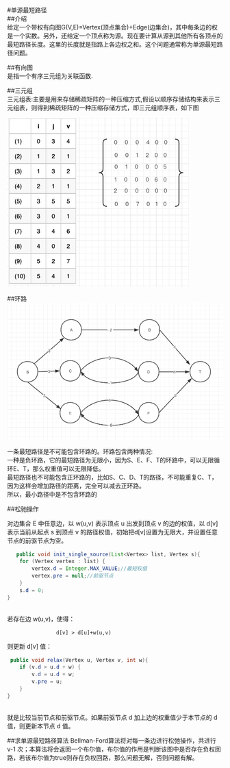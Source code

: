 #单源最短路径   
##介绍   
给定一个带权有向图G(V,E)=Vertex(顶点集合)+Edge(边集合)，其中每条边的权是一个实数。另外，还给定一个顶点称为源。现在要计算从源到其他所有各顶点的最短路径长度。这里的长度就是指路上各边权之和。这个问题通常称为单源最短路径问题。

##有向图  
是指一个有序三元组为关联函数.  

##三元组  
三元组表:主要是用来存储稀疏矩阵的一种压缩方式,假设以顺序存储结构来表示三元组表，则得到稀疏矩阵的一种压缩存储方式，即三元组顺序表，如下图


![](../../res/Drawable/DrawableShortPath/3.jpg)


##环路 
![](../../res/Drawable/DrawableShortPath/1565936309510.jpg)


一条最短路径是不可能包含环路的。环路包含两种情况:    
一种是负环路，它的最短路径为无限小，因为S、E、F、T的环路中，可以无限循环E、T，那么权重值可以无限降低。   
最短路径也不可能包含正环路的，比如S、C、D、T的路径，不可能重复C、T，因为这样会增加路径的距离，完全可以减去正环路。   
所以，最小路径中是不包含环路的


##松驰操作  

对边集合 E 中任意边，以 w(u,v) 表示顶点 u 出发到顶点 v 的边的权值，以 d[v] 表示当前从起点 s 到顶点 v 的路径权值，初始把d[v]设置为无限大，并设置任意节点的前驱节点为空。

```java   
   public void init_single_source(List<Vertex> list, Vertex s){
    for (Vertex vertex : list) {
        vertex.d = Integer.MAX_VALUE;//最短权值
        vertex.pre = null;//前驱节点
    }
    s.d = 0;
}
   
```  

若存在边 w(u,v)，使得：

					d[v] > d[u]+w(u,v)

则更新 d[v] 值：

				
```java   
 public void relax(Vertex u, Vertex v, int w){
    if (v.d > u.d + w) {
        v.d = u.d + w;
        v.pre = u;
    }
}
   
``` 
   
就是比较当前节点和前驱节点。如果前驱节点 d 加上边的权重值少于本节点的 d 值，则更新本节点 d 值。


##求单源最短路径算法
Bellman-Ford算法将对每一条边进行松弛操作，共进行 v-1 次；本算法将会返回一个布尔值，布尔值的作用是判断该图中是否存在负权回路，若该布尔值为true则存在负权回路，那么问题无解，否则问题有解。






  
